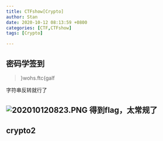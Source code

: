 ```yaml
---
title: CTFshow[Crypto]
author: Stan
date: 2020-10-12 08:13:59 +0800
categories: [CTF,CTFshow]
tags: [Crypto]

---
```

## 密码学签到
> }wohs.ftc{galf

字符串反转就行了

![202010120823.PNG](https://i.loli.net/2020/10/12/FBMPYtLADd1nKqs.png)
得到flag，太常规了
---
## crypto2
